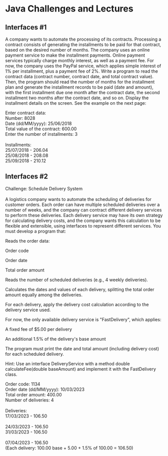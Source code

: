 # Java Challenges and Lectures

## Interfaces #1
A company wants to automate the processing of its contracts. Processing a contract consists of generating the installments to be paid for that contract, based on the desired number of months.
The company uses an online payment service to make the installment payments. Online payment services typically charge monthly interest, as well as a payment fee. For now, the company uses the PayPal service, which applies simple interest of 1% per installment, plus a payment fee of 2%.
Write a program to read the contract data (contract number, contract date, and total contract value). Then, the program should read the number of months for the installment plan and generate the installment records to be paid (date and amount), with the first installment due one month after the contract date, the second installment two months after the contract date, and so on. Display the installment details on the screen.
See the example on the next page:

Enter contract data: <br>
Number: 8028 <br>
Date (dd/MM/yyyy): 25/06/2018 <br>
Total value of the contract: 600.00 <br>
Enter the number of installments: 3 <br>
 <br>
Installments: <br>
25/07/2018 - 206.04 <br>
25/08/2018 - 208.08 <br>
25/09/2018 - 210.12 <br>

## Interfaces #2

Challenge: Schedule Delivery System <br>
<br>
A logistics company wants to automate the scheduling of deliveries for customer orders. Each order can have multiple scheduled deliveries over a number of weeks, and the company can contract different delivery services to perform these deliveries.
Each delivery service may have its own strategy for calculating delivery costs, and the company wants this calculation to be flexible and extensible, using interfaces to represent different services.
You must develop a program that: 

Reads the order data:

Order code

Order date

Total order amount

Reads the number of scheduled deliveries (e.g., 4 weekly deliveries).

Calculates the dates and values of each delivery, splitting the total order amount equally among the deliveries.

For each delivery, apply the delivery cost calculation according to the delivery service used.

For now, the only available delivery service is "FastDelivery", which applies:

A fixed fee of $5.00 per delivery

An additional 1.5% of the delivery's base amount

The program must print the date and total amount (including delivery cost) for each scheduled delivery.

Hint: Use an interface DeliveryService with a method double calculateFee(double baseAmount) and implement it with the FastDelivery class.

Order code: 1134 <br>
Order date (dd/MM/yyyy): 10/03/2023 <br>
Total order amount: 400.00 <br>
Number of deliveries: 4 <br>
 <br>
Deliveries: <br>
17/03/2023 - 106.50 <br>  
24/03/2023 - 106.50  <br> 
31/03/2023 - 106.50 <br>  
07/04/2023 - 106.50 <br>
(Each delivery: 100.00 base + 5.00 + 1.5% of 100.00 = 106.50)